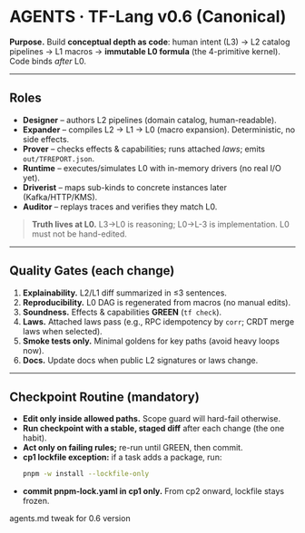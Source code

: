 # AGENTS · TF-Lang v0.6 (Canonical)

**Purpose.** Build **conceptual depth as code**: human intent (L3) → L2 catalog pipelines → L1 macros → **immutable L0 formula** (the 4-primitive kernel). Code binds *after* L0.

---

## Roles
- **Designer** – authors L2 pipelines (domain catalog, human-readable).
- **Expander** – compiles L2 → L1 → L0 (macro expansion). Deterministic, no side effects.
- **Prover** – checks effects & capabilities; runs attached *laws*; emits `out/TFREPORT.json`.
- **Runtime** – executes/simulates L0 with in-memory drivers (no real I/O yet).
- **Driverist** – maps sub-kinds to concrete instances later (Kafka/HTTP/KMS).
- **Auditor** – replays traces and verifies they match L0.

> **Truth lives at L0.** L3→L0 is reasoning; L0→L-3 is implementation. L0 must not be hand-edited.

---

## Quality Gates (each change)
1. **Explainability.** L2/L1 diff summarized in ≤3 sentences.
2. **Reproducibility.** L0 DAG is regenerated from macros (no manual edits).
3. **Soundness.** Effects & capabilities **GREEN** (`tf check`).
4. **Laws.** Attached laws pass (e.g., RPC idempotency by `corr`; CRDT merge laws when selected).
5. **Smoke tests only.** Minimal goldens for key paths (avoid heavy loops now).
6. **Docs.** Update docs when public L2 signatures or laws change.

---

## Checkpoint Routine (mandatory)
- **Edit only inside allowed paths.** Scope guard will hard-fail otherwise.
- **Run checkpoint with a stable, staged diff** after each change (the one habit).
- **Act only on failing rules;** re-run until GREEN, then commit.
- **cp1 lockfile exception:** if a task adds a package, run:
  ```bash
  pnpm -w install --lockfile-only
  ```
- **commit pnpm-lock.yaml in cp1 only.** From cp2 onward, lockfile stays frozen.

agents.md tweak for 0.6 version
